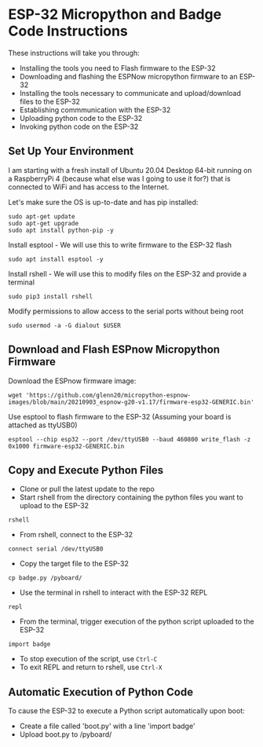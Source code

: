 # ESP-32 Micropython and Badge Code Instructions
These instructions will take you through:
 - Installing the tools you need to Flash firmware to the ESP-32
 - Downloading and flashing the ESPNow micropython firmware to an ESP-32
 - Installing the tools necessary to communicate and upload/download files to the ESP-32
 - Establishing commmunication with the ESP-32
 - Uploading python code to the ESP-32
 - Invoking python code on the ESP-32

## Set Up Your Environment
I am starting with a fresh install of Ubuntu 20.04 Desktop 64-bit running on a RaspberryPi 4 (because what else was I going to use it for?) that is connected to WiFi and has access to the Internet.

Let's make sure the OS is up-to-date and has pip installed:
```
sudo apt-get update
sudo apt-get upgrade
sudo apt install python-pip -y
```

Install esptool - We will use this to write firmware to the ESP-32 flash
```
sudo apt install esptool -y
```

Install rshell - We will use this to modify files on the ESP-32 and provide a terminal
```
sudo pip3 install rshell
```

Modify permissions to allow access to the serial ports without being root
```
sudo usermod -a -G dialout $USER
```
## Download and Flash ESPnow Micropython Firmware

Download the ESPnow firmware image:
```
wget 'https://github.com/glenn20/micropython-espnow-images/blob/main/20210903_espnow-g20-v1.17/firmware-esp32-GENERIC.bin'
```

Use esptool to flash firmware to the ESP-32 (Assuming your board is attached as ttyUSB0)
```
esptool --chip esp32 --port /dev/ttyUSB0 --baud 460800 write_flash -z 0x1000 firmware-esp32-GENERIC.bin
```

## Copy and Execute Python Files

- Clone or pull the latest update to the repo
- Start rshell from the directory containing the python files you want to upload to the ESP-32
```
rshell
```
- From rshell, connect to the ESP-32
```
connect serial /dev/ttyUSB0
```
- Copy the target file to the ESP-32
```
cp badge.py /pyboard/
```
- Use the terminal in rshell to interact with the ESP-32 REPL
```
repl
```
- From the terminal, trigger execution of the python script uploaded to the ESP-32
```
import badge
```
 - To stop execution of the script, use ```Ctrl-C```
 - To exit REPL and return to rshell, use ```Ctrl-X```
 

## Automatic Execution of Python Code

To cause the ESP-32 to execute a Python script automatically upon boot:
- Create a file called 'boot.py' with a line 'import badge'
- Upload boot.py to /pyboard/
